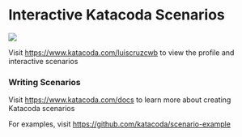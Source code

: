 # Interactive Katacoda Scenarios

[![](http://shields.katacoda.com/katacoda/luiscruzcwb/count.svg)](https://www.katacoda.com/luiscruzcwb "Get your profile on Katacoda.com")

Visit https://www.katacoda.com/luiscruzcwb to view the profile and interactive scenarios

### Writing Scenarios
Visit https://www.katacoda.com/docs to learn more about creating Katacoda scenarios

For examples, visit https://github.com/katacoda/scenario-example

